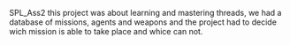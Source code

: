 SPL_Ass2 this project was about learning and mastering threads, we had a database of missions, agents and weapons and the project had to decide wich mission is able to take place and whice can not.

